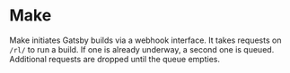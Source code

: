 

# Make

Make initiates Gatsby builds via a webhook interface. It takes requests on `/rl/` to run a build. If one is already underway, a second one is queued. Additional requests are dropped until the queue empties.
